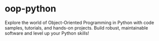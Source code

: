 # oop-python
Explore the world of Object-Oriented Programming in Python with code samples, tutorials, and hands-on projects. Build robust, maintainable software and level up your Python skills!
